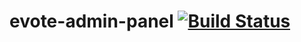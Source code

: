 # evote-admin-panel [![Build Status](https://travis-ci.org/chilimannen/evote-admin-panel.svg?branch=master)](https://travis-ci.org/chilimannen/evote-admin-panel)
